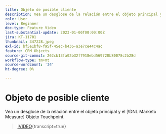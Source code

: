 ```yaml
---
title: Objeto de posible cliente
description: Vea un desglose de la relación entre el objeto principal y el [!DNL Marketo Measure] Objeto Touchpoint.
role: User
level: Beginner
doc-type: Feature Video
last-substantial-update: 2023-01-06T00:00:00Z
jira: KT-11701
thumbnail: 347228.jpeg
exl-id: bf5e1bf8-f95f-45ec-b436-a3e7ce44c4ac
feature: CRM Objects
source-git-commit: 262cb13fa02b32f7918ebd569720b80078c2b28d
workflow-type: tm+mt
source-wordcount: '34'
ht-degree: 0%

---
```


# Objeto de posible cliente

Vea un desglose de la relación entre el objeto principal y el [!DNL Marketo Measure] Objeto Touchpoint.

>[!VIDEO](https://video.tv.adobe.com/v/347228/?learn=on){transcript=true}
